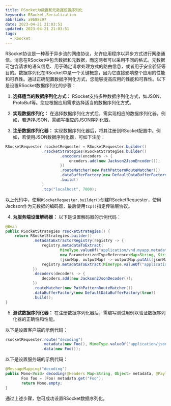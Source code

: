 ```yaml
---
title: RSocket为数据和元数据设置序列化
keywords: RSocket,Serialization
abbrlink: a9b88c97
date: 2023-04-21 21:03:51
updated: 2023-04-21 21:03:51
tags:
  - RSocket
---
```

<!-- more -->

RSocket协议是一种基于异步流的网络协议，允许应用程序以异步方式进行网络通信。消息在RSocket中包含数据和元数据，而这两者可以采用不同的格式。元数据可包含请求的语义信息、用于确定请求处理方式的路由信息，或者用于安全验证等目的。数据序列化在RSocket中是一个关键概念，因为它直接影响整个应用的性能和可靠性。通过正确配置数据序列化方式，您能够提高应用的性能和可靠性。以下是设置RSocket数据序列化的步骤：

1. **选择适当的数据序列化方式：** RSocket支持多种数据序列化方式，如JSON、ProtoBuf等。您应根据应用需求选择适当的数据序列化方式。

2. **实现数据序列化：** 在选择数据序列化方式后，需实现相应的数据序列化器。例如，若选择JSON，需编写相应的JSON序列化器。

3. **注册数据序列化器：** 实现数据序列化器后，将其注册到RSocket配置中。例如，若使用JSON数据序列化器，可如下注册：

```java
RSocketRequester rsocketRequester = RSocketRequester.builder()
                .rsocketStrategies(RSocketStrategies.builder()
                        .encoders(encoders -> {
                            encoders.add(new Jackson2JsonEncoder());
                        })
                        .routeMatcher(new PathPatternRouteMatcher())
                        .dataBufferFactory(new DefaultDataBufferFactory(true))
                        .build()
                )
                .tcp("localhost", 7000);
```

以上代码中，使用`RSocketRequester.builder()`创建RSocketRequester，使用Jackson作为元数据的编码器，最后使用`tcp()`指定传输层协议。

4. **为服务端设置解码器：** 以下是设置解码器的示例代码：

```java
@Bean
public RSocketStrategies rsocketStrategies() {
    return RSocketStrategies.builder()
            .metadataExtractorRegistry(registry -> {
                registry.metadataToExtract(
                        MimeType.valueOf("application/vnd.myapp.metadata+json"),
                        new ParameterizedTypeReference<Map<String, String>>() {},
                        (jsonMap, outputMap) -> outputMap.putAll(jsonMap));
                registry.metadataToExtract(MimeType.valueOf("application/json"), Foo.class, "Foo");
            })
            .decoders(decoders -> {
                decoders.add(new Jackson2JsonDecoder());
            })
            .routeMatcher(new PathPatternRouteMatcher())
            .dataBufferFactory(new DefaultDataBufferFactory(true))
            .build();
}
```

5. **测试数据序列化器：** 在注册数据序列化器后，需编写测试用例以验证数据序列化器的正确性和性能。

以下是设置客户端的示例代码：

```java
rsocketRequester.route("decoding")
                .metadata(new Foo(), MimeType.valueOf("application/json"))
                .data(new Foo());
```

以下是设置服务端的示例代码：

```java
@MessageMapping("decoding")
public Mono<Void> decoding(@Headers Map<String, Object> metadata, @Payload Foo foo) {
       Foo foo = (Foo) metadata.get("Foo");           
       return Mono.empty;
}
```

通过上述步骤，您可成功设置RSocket数据序列化。